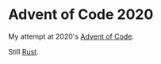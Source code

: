 # Advent of Code 2020

My attempt at 2020's
[Advent of Code](https://adventofcode.com/2020).

Still [Rust](https://www.rust-lang.org/).

